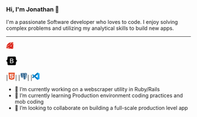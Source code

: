 ### Hi, I'm Jonathan 👋
I'm a passionate Software developer who loves to code. I enjoy solving complex problems and utilizing my analytical skills to build new apps. 

<hr/>
<p><img src ="https://raw.githubusercontent.com/devicons/devicon/v2.15.1/icons/ruby/ruby-plain.svg", height = "20px"></p>
<p><img src ="https://raw.githubusercontent.com/devicons/devicon/v2.15.1/icons/bootstrap/bootstrap-plain.svg", height ="30px"></p>
|<img src ="https://raw.githubusercontent.com/devicons/devicon/v2.15.1/icons/html5/html5-plain.svg", height ="20px">|
|<img src ="https://raw.githubusercontent.com/devicons/devicon/v2.15.1/icons/postgresql/postgresql-plain.svg", height ="20px">|
|<img src ="https://raw.githubusercontent.com/devicons/devicon/v2.15.1/icons/vscode/vscode-original.svg", height ="20px"></p>  

- 🔭 I’m currently working on a webscraper utility in Ruby/Rails
- 🌱 I’m currently learning Production environment coding practices and mob coding
- 👯 I’m looking to collaborate on building a full-scale production level app

<!--
- 💬 Ask me about ...
- 📫 How to reach me: ...
- 😄 Pronouns: ...
- ⚡ Fun fact: ...
-->
